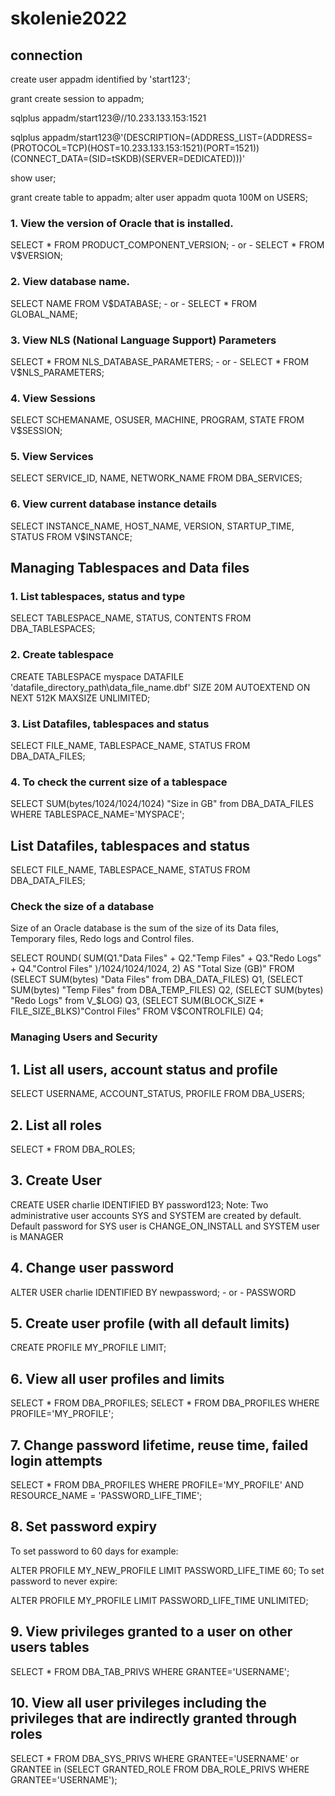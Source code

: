 # skolenie2022

## connection

create user appadm identified by 'start123'; <br />

grant create session to appadm; <br />

sqlplus appadm/start123@//10.233.133.153:1521 <br />

sqlplus appadm/start123@'(DESCRIPTION=(ADDRESS_LIST=(ADDRESS=(PROTOCOL=TCP)(HOST=10.233.133.153:1521)(PORT=1521))(CONNECT_DATA=(SID=tSKDB)(SERVER=DEDICATED)))' 
<br />

show user; <br />

grant create table to appadm;
alter user appadm quota 100M on USERS;

### 1. View the version of Oracle that is installed.
   SELECT * FROM PRODUCT_COMPONENT_VERSION;
    - or -
   SELECT * FROM V$VERSION;
   
### 2. View database name.
   SELECT NAME FROM V$DATABASE;
    - or -
   SELECT * FROM GLOBAL_NAME;
### 3. View NLS (National Language Support) Parameters
   SELECT * FROM NLS_DATABASE_PARAMETERS;
    - or -
   SELECT * FROM V$NLS_PARAMETERS;
   
### 4. View Sessions
   SELECT SCHEMANAME, OSUSER, MACHINE, PROGRAM, STATE FROM V$SESSION;
   
### 5. View Services
   SELECT SERVICE_ID, NAME, NETWORK_NAME FROM DBA_SERVICES;
   
### 6. View current database instance details
   SELECT INSTANCE_NAME, HOST_NAME, VERSION, STARTUP_TIME, STATUS FROM V$INSTANCE;

## Managing Tablespaces and Data files
### 1. List tablespaces, status and type
   SELECT TABLESPACE_NAME, STATUS, CONTENTS FROM DBA_TABLESPACES;
   
### 2. Create tablespace
   CREATE TABLESPACE myspace 
       DATAFILE 'datafile_directory_path\data_file_name.dbf' 
       SIZE 20M 
       AUTOEXTEND ON
       NEXT 512K
    MAXSIZE UNLIMITED;
    
### 3. List Datafiles, tablespaces and status
   SELECT FILE_NAME, TABLESPACE_NAME, STATUS FROM DBA_DATA_FILES;
   
### 4. To check the current size of a tablespace
   SELECT SUM(bytes/1024/1024/1024) "Size in GB" from DBA_DATA_FILES WHERE TABLESPACE_NAME='MYSPACE';

## List Datafiles, tablespaces and status
   SELECT FILE_NAME, TABLESPACE_NAME, STATUS FROM DBA_DATA_FILES;

### Check the size of a database
Size of an Oracle database is the sum of the size of its Data files, Temporary files, Redo logs and Control files.

   SELECT ROUND(
       SUM(Q1."Data Files" + 
           Q2."Temp Files" + 
           Q3."Redo Logs" + 
           Q4."Control Files"
           )/1024/1024/1024,  2) 
       AS "Total Size (GB)"
   FROM
    (SELECT SUM(bytes) "Data Files" from DBA_DATA_FILES) Q1,
    (SELECT SUM(bytes) "Temp Files" from DBA_TEMP_FILES) Q2,
    (SELECT SUM(bytes) "Redo Logs" from V_$LOG) Q3,
    (SELECT SUM(BLOCK_SIZE * FILE_SIZE_BLKS)"Control Files" FROM V$CONTROLFILE) Q4;

### Managing Users and Security
## 1. List all users, account status and profile
   SELECT USERNAME, ACCOUNT_STATUS, PROFILE FROM DBA_USERS;
   
## 2. List all roles
   SELECT * FROM DBA_ROLES;
   
## 3. Create User
   CREATE USER charlie IDENTIFIED BY password123;
   Note: Two administrative user accounts SYS and SYSTEM are created by default. Default password for SYS user is CHANGE_ON_INSTALL and SYSTEM user is MANAGER
   
## 4. Change user password
   ALTER USER charlie IDENTIFIED BY newpassword;
    - or -
   PASSWORD
   
## 5. Create user profile (with all default limits)
   CREATE PROFILE MY_PROFILE LIMIT;
   
## 6. View all user profiles and limits
   SELECT * FROM DBA_PROFILES;
   SELECT * FROM DBA_PROFILES WHERE PROFILE='MY_PROFILE';
   
## 7. Change password lifetime, reuse time, failed login attempts
   SELECT * FROM DBA_PROFILES WHERE PROFILE='MY_PROFILE' AND RESOURCE_NAME = 'PASSWORD_LIFE_TIME';
   
## 8. Set password expiry
To set password to 60 days for example:

   ALTER PROFILE MY_NEW_PROFILE LIMIT PASSWORD_LIFE_TIME 60;
To set password to never expire:

   ALTER PROFILE MY_PROFILE LIMIT PASSWORD_LIFE_TIME UNLIMITED;
## 9. View privileges granted to a user on other users tables
   SELECT * FROM DBA_TAB_PRIVS WHERE GRANTEE='USERNAME';
## 10. View all user privileges including the privileges that are indirectly granted through roles
   SELECT * FROM DBA_SYS_PRIVS WHERE GRANTEE='USERNAME' or GRANTEE in (SELECT GRANTED_ROLE FROM DBA_ROLE_PRIVS WHERE GRANTEE='USERNAME');
